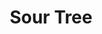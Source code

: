 ---
abv: 6.8%
alt:
availability: Keg
bitterness: 
description: Our collab with Durty Bull Brewing Company (Durham, NC). Sour Tree is a refreshingly tart Saison with tamarind added.
gravity: 
hops: 
ibu: N/A
img: sour-tree.jpg
layout: beer
malt: 
modal-id: sour-tree
title: Sour Tree
on-tap: yup
sourness: 
style: Sour Saison
---